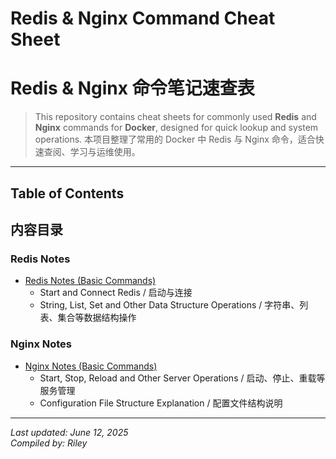 # Redis & Nginx Command Cheat Sheet
# Redis & Nginx 命令笔记速查表

> This repository contains cheat sheets for commonly used **Redis** and **Nginx** commands for **Docker**, designed for quick lookup and system operations.
> 本项目整理了常用的 Docker 中 Redis 与 Nginx 命令，适合快速查阅、学习与运维使用。

---

## Table of Contents
## 内容目录

### Redis Notes

- [Redis Notes (Basic Commands)](./redis-notes.md)
  - Start and Connect Redis / 启动与连接
  - String, List, Set and Other Data Structure Operations / 字符串、列表、集合等数据结构操作

### Nginx Notes

- [Nginx Notes (Basic Commands)](./nginx-notes.md)
  - Start, Stop, Reload and Other Server Operations / 启动、停止、重载等服务管理
  - Configuration File Structure Explanation / 配置文件结构说明

---

_Last updated: June 12, 2025_  
_Compiled by: Riley_